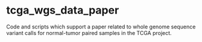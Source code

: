 # tcga_wgs_data_paper
Code and scripts which support a paper related to whole genome sequence variant calls for normal-tumor paired samples in the TCGA project.
